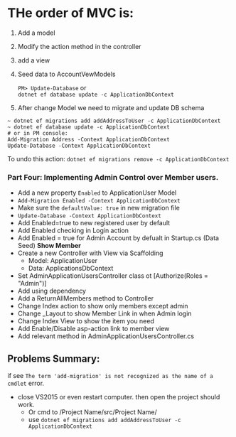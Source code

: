 # **THe order of MVC is:**
1. Add a model
2. Modify the action method in the controller
3. add a view
4. Seed data to AccountVewModels

    `PM> Update-Database` or  
    `dotnet ef database update -c ApplicationDbContext`

5. After change Model we need to migrate and update DB schema
```
~ dotnet ef migrations add addAddressToUser -c ApplicationDbContext
~ dotnet ef database update -c ApplicationDbContext
# or in PM console:
Add-Migration Address -Context ApplicationDbContext
Update-Database -Context ApplicationDbContext
```
To undo this action:
`dotnet ef migrations remove -c ApplicationDbContext`

### Part Four: Implementing Admin Control over Member users.
- Add a new property `Enabled` to ApplicationUser Model
- `Add-Migration Enabled -Context ApplicationDbContext`
- Make sure the `defaultValue: true` in new migration file
- `Update-Database -Context ApplicationDbContext`
- Add Enabled=true to new registered user by default
- Add Enabled checking in Login action
- Add Enabled = true for Admin Account by defualt in Startup.cs (Data Seed)
**Show Member**
- Create a new Controller with View via Scaffolding
    - Model: ApplicationUser
    - Data: ApplicationsDbContext
- Set AdminApplicationUsersController class ot [Authorize(Roles = "Admin")]
- Add using dependency
- Add a ReturnAllMembers method to Controller
- Change Index action to show only members except admin
- Change _Layout to show Member Link in when Admin login
- Change Index View to show the item you need
- Add Enable/Disable asp-action link to member view
- Add relevant method in AdminApplicationUsersController.cs


## Problems Summary:
if see `The term 'add-migration' is not recognized as the name of a cmdlet` error.
- close VS2015 or even restart computer. then open the project should work.
    - Or cmd to /Project Name/src/Project Name/
    - use `dotnet ef migrations add addAddressToUser -c ApplicationDbContext` 


